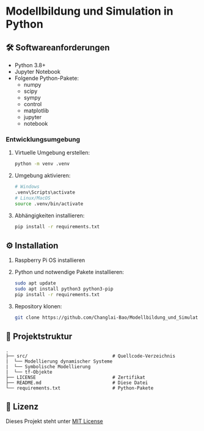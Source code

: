 # Modellbildung und Simulation in Python

## 🛠️ Softwareanforderungen

- Python 3.8+
- Jupyter Notebook
- Folgende Python-Pakete:
  - numpy
  - scipy
  - sympy
  - control
  - matplotlib
  - jupyter
  - notebook

### Entwicklungsumgebung

1. Virtuelle Umgebung erstellen:

   ```bash
   python -m venv .venv
   ```

2. Umgebung aktivieren:

   ```bash
   # Windows
   .venv\Scripts\activate
   # Linux/MacOS
   source .venv/bin/activate
   ```

3. Abhängigkeiten installieren:

   ```bash
   pip install -r requirements.txt
   ```

## ⚙️ Installation

1. Raspberry Pi OS installieren
2. Python und notwendige Pakete installieren:

   ```bash
   sudo apt update
   sudo apt install python3 python3-pip
   pip install -r requirements.txt
   ```

3. Repository klonen:

   ```bash
   git clone https://github.com/Changlai-Bao/Modellbildung_und_Simulation_in_Python.git
   ```

## 📂 Projektstruktur

```
.
├── src/                               # Quellcode-Verzeichnis   
|  └── Modellierung dynamischer Systeme
|  └── Symbolische Modellierung
|  └── tf-Objekte
├── LICENSE                            # Zertifikat        
├── README.md                          # Diese Datei
└── requirements.txt                   # Python-Pakete
```

## 📜 Lizenz

Dieses Projekt steht unter [MIT License](LICENSE)
